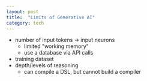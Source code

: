 ```yaml
---
layout: post
title:  "Limits of Generative AI"
category: tech
---
```


* number of input tokens -> input neurons
  * limited "working memory"
  * use a database via API calls
* training dataset
* depth/levels of reasoning
  * can compile a DSL, but cannot build a compiler